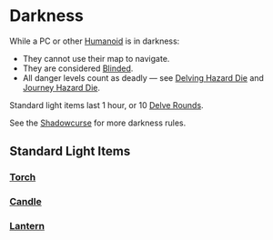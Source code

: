 # Darkness

While a PC or other [Humanoid](../../Resources%20for%20GMs/Creatures/Creature%20Types/Humanoid.md) is in darkness:

- They cannot use their map to navigate.
- They are considered [Blinded](../Conditions/Blinded.md).
- All danger levels count as deadly — see [Delving Hazard Die](../Exploration/Delving.md#Delving%20Hazard%20Die) and [Journey Hazard Die](../Exploration/Overland%20Journeys.md#Journey%20Hazard%20Die).

Standard light items last 1 hour, or 10 [Delve Rounds](../Core%20Procedures/Round.md#Delve%20Round).

See the [Shadowcurse](Shadowcurse.md) for more darkness rules.

## Standard Light Items

### [Torch](../../Items%20and%20Gear/Gear/1%20Coin/Torch.md)

### [Candle](../../Items%20and%20Gear/Gear/10%20Coins/Candle.md)

### [Lantern](../../Items%20and%20Gear/Gear/25%20Coins/Lantern.md)

